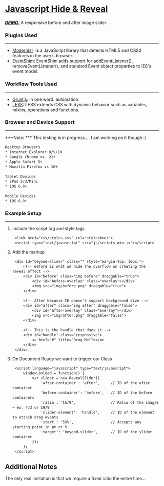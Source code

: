 # [Javascript Hide & Reveal](http://visormatt.github.io/image-reveal/)

***[DEMO:](http://sandbox.visualmarvel.com/Javascript/Hide_and_Reveal)*** A responsive before and after image slider.


### Plugins Used
-------------------------------------------
* [Modernizr](http://modernizr.com/): is a JavaScript library that detects HTML5 and CSS3 features in the user’s browser.
* [EventShim](https://github.com/jwmcpeak/EventShim): EventShim adds support for addEventListener(), removeEventListener(), and standard Event object properties to IE8's event model.

### Workflow Tools Used
-------------------------------------------
* [Gruntjs](http://gruntjs.com/): In one word: automation.
* [LESS](http://lesscss.org/): LESS extends CSS with dynamic behavior such as variables, mixins, operations and functions.


### Browser and Device Support
-------------------------------------------
***Note: *** This testing is in progress.... I am working on it though :)

	Desktop Browsers
	* Internet Explorer 8/9/10
	* Google Chrome vs. 21+
	* Apple Safari 5+
	* Mozilla Firefox vs 10+

	Tablet Devices
	* iPad 2/3/Mini
	* iOS 6.0+

	Mobile Devices
	* iOS 6.0+


### Example Setup
-------------------------------------------
1. Include the script tag and style tags

		<link href="css/styles.css" rel="stylesheet">
		<script type="text/javascript" src="js/scripts.min.js"></script>

2. Add the markup

		<div id="beyond-slider" class="" style="margin-top: 10px;">
			<!-- Before is what we hide the overflow on creating the reveal effect -->
			<div id="before" class="img before" draggable="true">
				<div id="before-overlay" class="overlay"></div>
				<img src="img/before.png" draggable="true">
			</div>

			<!-- After because IE doesn't support background size -->
			<div id="after" class="img after" draggable="false">
				<div id="after-overlay" class="overlay"></div>
				<img src="img/after.png" draggable="false">
			</div>

			<!-- This is the handle that does it -->
			<div id="handle" class="responsive">
				<a href="#" title="Drag Me!"></a>
			</div>
		</div>

3. On Document Ready we want to trigger our Class

		<script language="javascript" type="text/javascript">
			window.onload = function() {
				var slider = new RevealSlider({
					'after-container': 'after',		// ID of the after container
					'before-container': 'before',	// ID of the before containers
					'ratio': '16/9',				// Ratio of the images ~ ex: 4/3 or 19/9
					'slider-element': 'handle',		// ID of the element to attach drag events
					'start': '50%',					// Accepts any starting point in px or %
					'target': 'beyond-slider',		// ID of the slider container
				});
			};
		</script>


## Additional Notes
The only real limitation is that we require a fixed ratio the entire time...

